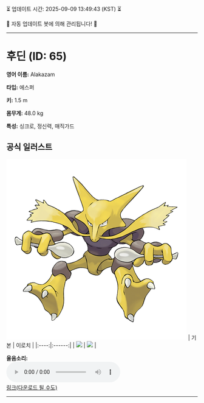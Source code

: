 
⏳ 업데이트 시간: 2025-09-09 13:49:43 (KST) ⏳

🤖 자동 업데이트 봇에 의해 관리됩니다! 🤖

---

# 후딘 (ID: 65)
**영어 이름:** Alakazam

**타입:** 에스퍼

**키:** 1.5 m

**몸무게:** 48.0 kg

**특성:** 싱크로, 정신력, 매직가드

## 공식 일러스트
![](https://raw.githubusercontent.com/PokeAPI/sprites/master/sprites/pokemon/other/official-artwork/65.png)
| 기본 | 이로치 |
|:----:|:------:|
| <img src="http://play.pokemonshowdown.com/sprites/ani/alakazam.gif" width="200"> | <img src="http://play.pokemonshowdown.com/sprites/ani-shiny/alakazam.gif" width="200"> |

**울음소리:**<br><audio controls src="https://raw.githubusercontent.com/PokeAPI/cries/main/cries/pokemon/latest/65.ogg"></audio><br> [링크(다운로드 될 수도)](https://raw.githubusercontent.com/PokeAPI/cries/main/cries/pokemon/latest/65.ogg)


---
